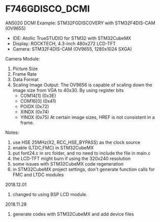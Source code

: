 # F746GDISCO_DCMI
AN5020 DCMI Example: STM32FGDISCOVERY with STM32F4DIS-CAM (OV9655)

- IDE: Atollic TrueSTUDIO for STM32 with STM32CubeMX
- Display: ROCKTECH, 4.3-inch 480x272 LCD-TFT
- Camera: STM32F4DIS-CAM (OV9655, 1280x1024 SXGA)

Camera Module:
1. Picture Size
2. Frame Rate
3. Data Format
4. Scaling Image Output:
The OV9656 is capable of scaling down the image size from VGA to 40x30. By using register bits 
    * COM14[1] (0x3E)
    * COM16[0] (0x41)
    * POIDX (0x72)
    * XINDX (0x74)
    * YINDX (0x75)
At certain image sizes, HREF is not
consistent in a frame.

Notes:
1. use HSE 25MHz(X2, RCC_HSE_BYPASS) as the clock source
2. enable (LTDC,FMC) in STM32CubeMX
3. put font24.c in src folder, and no need to include the file in main.c
4. the LCD-TFT might burn if using the 320x240 resolution
5. some issues with STM32CubeMX code regeneration
6. in STM32CubeMX project settings, don't generate function calls for FMC and LTDC modules

2018.12.01
1. changed to using BSP LCD module.

2018.11.28
1. generate codes with STM32CubeMX and add device files 
